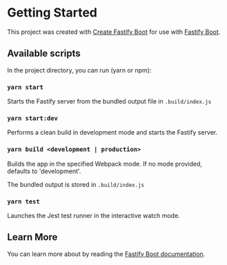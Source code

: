 # Getting Started
This project was created with [Create Fastify Boot](https://github.com/burketyler/create-fastify-boot) for use with [Fastify Boot](https://github.com/burketyler/fastify-boot).

## Available scripts
In the project directory, you can run (yarn or npm):

### `yarn start`

Starts the Fastify server from the bundled output file in `.build/index.js`

### `yarn start:dev`

Performs a clean build in development mode and starts the Fastify server.

### `yarn build <development | production>`

Builds the app in the specified Webpack mode. If no mode provided, defaults to 'development'.

The bundled output is stored in `.build/index.js`

### `yarn test`

Launches the Jest test runner in the interactive watch mode.

## Learn More

You can learn more about by reading the [Fastify Boot documentation](https://github.com/burketyler/fastify-boot).
